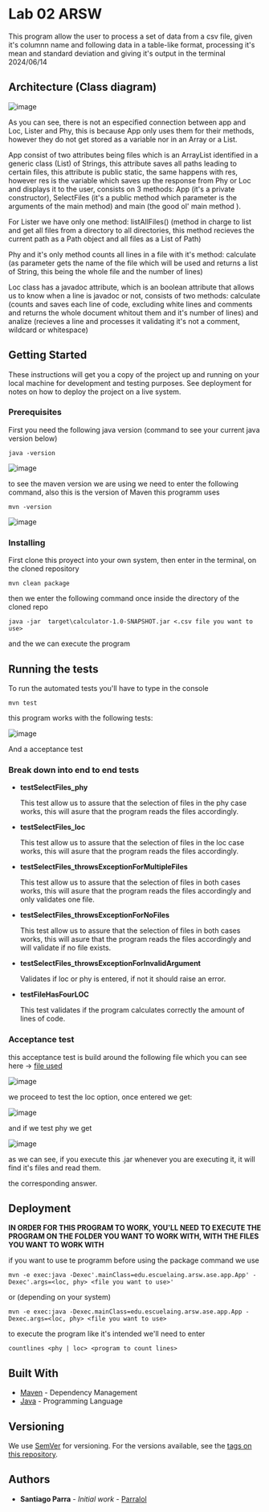 # Lab 02 ARSW

This program allow the user to process a set of data from a csv file, given it's columnn name and following data in a table-like format, processing it's mean and standard deviation and giving it's output in the terminal
2024/06/14

## Architecture (Class diagram)

![image](https://github.com/Parralol/Lab01ARSW/assets/110953563/a1b15734-af58-44e5-a4b4-f2ddd36370a6)

As you can see, there is not an especified connection between app and Loc, Lister and Phy, this is because App only uses them for their methods, however they do not get stored as a variable nor in an Array or a List.

App consist of two attributes being files which is an ArrayList identified in a generic class (List) of Strings, this attribute saves all paths leading to certain files, this attribute is public static, the same happens with res, however res is the variable which saves up the response from Phy or Loc and displays it to the user, consists on 3 methods: App (it's a private constructor), SelectFiles (it's a public method which parameter is the arguments of the main method) and main (the good ol' main method ).

For Lister we have only one method: listAllFiles() (method in charge to list and get all files from a directory to all directories, this method recieves the current path as a Path object and all files as a List of Path)

Phy and it's only method counts all lines in a file with it's method: calculate (as parameter gets the name of the file which will be used and returns a list of String, this being the whole file and the number of lines)

Loc class has a javadoc attribute, which is an boolean attribute that allows us to know when a line is javadoc or not, consists of two methods: calculate (counts and saves each line of code, excluding white lines and comments and returns the whole document whitout them and it's number of lines) and analize (recieves a line and processes it validating it's not a comment, wildcard or whitespace)

## Getting Started

These instructions will get you a copy of the project up and running on your local machine for development and testing purposes. See deployment for notes on how to deploy the project on a live system.

### Prerequisites

First you need the following java version (command to see your current java version below)

```
java -version
```

![image](https://github.com/Parralol/Taller1ARSW/assets/110953563/6088e13f-2c49-4e5f-9eb3-c09642af5d65)

to see the maven version we are using we need to enter the following command, also this is the version of Maven this programm uses

```
mvn -version
```

![image](https://github.com/Parralol/Taller1ARSW/assets/110953563/0c2f20e7-a955-4aa5-bb92-a073488ba7e1)

### Installing

First clone this proyect into your own system, then enter in the terminal, on the cloned repository

```
mvn clean package
```

then we enter the following command once inside the directory of the cloned repo

```
java -jar  target\calculator-1.0-SNAPSHOT.jar <.csv file you want to use>
```
and the we can execute the program


## Running the tests

To run the automated tests you'll have to type in the console 
```
mvn test
```
this program works with the following tests:

![image](https://github.com/Parralol/Lab01ARSW/assets/110953563/1b5c19d6-0f1d-43bf-b1f4-4fdb767c5844)

And a acceptance test

### Break down into end to end tests

* **testSelectFiles_phy**

    This test allow us to assure that the selection of files in the phy case works, this will asure that the program reads the files accordingly. 

* **testSelectFiles_loc**
  
    This test allow us to assure that the selection of files in the loc case works, this will asure that the program reads the files accordingly. 

* **testSelectFiles_throwsExceptionForMultipleFiles**
  
     This test allow us to assure that the selection of files in both cases works, this will asure that the program reads the files accordingly and only validates one file. 

* **testSelectFiles_throwsExceptionForNoFiles**

  This test allow us to assure that the selection of files in both cases works, this will asure that the program reads the files accordingly and will validate if no file exists.

* **testSelectFiles_throwsExceptionForInvalidArgument**

  Validates if loc or phy is entered, if not it should raise an error.

* **testFileHasFourLOC**

  This test validates if the program calculates correctly the amount of lines of code.


### Acceptance test

this acceptance test is build around the following file which you can see here -> [file used](https://github.com/Parralol/Lab01ARSW/blob/main/Test%20set/xd/Peticion.java)

![image](https://github.com/Parralol/Lab01ARSW/assets/110953563/68b6b00b-53b8-4777-82ca-6a50336696eb)

we proceed to test the loc option, once entered we get:

![image](https://github.com/Parralol/Lab01ARSW/assets/110953563/c159f251-caf0-4a5f-a448-48451815d9f0)


and if we test phy we get

![image](https://github.com/Parralol/Lab01ARSW/assets/110953563/3cc3ca2e-6bdb-4b36-a6a2-357cc627361f)

as we can see, if you execute this .jar whenever you are executing it, it will find it's files and read them.



the corresponding answer.

## Deployment

**IN ORDER FOR THIS PROGRAM TO WORK, YOU'LL NEED TO EXECUTE THE PROGRAM ON THE FOLDER YOU WANT TO WORK WITH, WITH THE FILES YOU WANT TO WORK WITH**

if you want to use te programm before using the package command we use

```
mvn -e exec:java -Dexec'.mainClass=edu.escuelaing.arsw.ase.app.App' -Dexec'.args=<loc, phy> <file you want to use>'
```
or (depending on your system)

```
mvn -e exec:java -Dexec.mainClass=edu.escuelaing.arsw.ase.app.App -Dexec.args=<loc, phy> <file you want to use>
```

to execute the program like it's intended we'll need to enter

```
countlines <phy | loc> <program to count lines>
```

## Built With

* [Maven](https://maven.apache.org/) - Dependency Management
* [Java](https://www.oracle.com/java/technologies/) - Programming Language

## Versioning

We use [SemVer](http://semver.org/) for versioning. For the versions available, see the [tags on this repository](https://github.com/your/project/tags). 

## Authors

* **Santiago Parra** - *Initial work* - [Parralol](https://github.com/Parralol)



